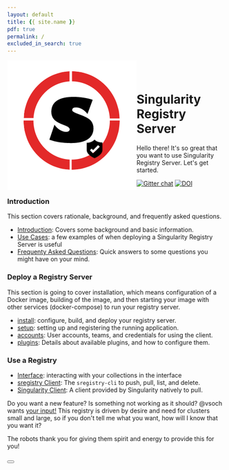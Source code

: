 ```yaml
---
layout: default
title: {{ site.name }}
pdf: true
permalink: /
excluded_in_search: true
---
```


<div style="float:right; margin-bottom:50px; color:#666">
</div>

<div>
    <img src="assets/img/logo.png" style="float:left">
</div><br><br>


# Singularity Registry Server

Hello there! It's so great that you want to use Singularity Registry Server. Let's get started. 

[![Gitter chat](https://badges.gitter.im/gitterHQ/gitter.png)](https://gitter.im/singularityhub/lobby)
[![DOI](http://joss.theoj.org/papers/10.21105/joss.00426/status.svg)](https://doi.org/10.21105/joss.00426)


### Introduction
This section covers rationale, background, and frequently asked questions.

 - [Introduction](/sregistry/intro): Covers some background and basic information.
 - [Use Cases](/sregistry/use-cases): a few examples of when deploying a Singularity Registry Server is useful
 - [Frequenty Asked Questions](/sregistry/faq): Quick answers to some questions you might have on your mind.

### Deploy a Registry Server
This section is going to cover installation, which means configuration of a Docker image, building of the image, and then starting your image with other services (docker-compose) to run your registry server.

 - [install](/sregistry/install): configure, build, and deploy your registry server.
 - [setup](/sregistry/setup): setting up and registering the running application.
 - [accounts](/sregistry/credentials): User accounts, teams, and credentials for using the client.
 - [plugins](/sregistry/plugins): Details about available plugins, and how to configure them.

### Use a Registry

 - [Interface](/sregistry/interface): interacting with your collections in the interface
 - [sregistry Client](/sregistry/client): The `sregistry-cli` to push, pull, list, and delete.
 - [Singularity Client](/sregistry/client-singularity): A client provided by Singularity natively to pull.


Do you want a new feature? Is something not working as it should? @vsoch wants [your input!](https://www.github.com/singularityhub/sregistry/issues) This registry is driven by desire and need for clusters small and large, so if you don't tell me what you want, how will I know that you want it?

The robots thank you for giving them spirit and energy to provide this for you!

<div>
    <a href="/sregistry/intro"><button class="next-button btn btn-primary"><i class="fa fa-chevron-right"></i> </button></a>
</div><br>
